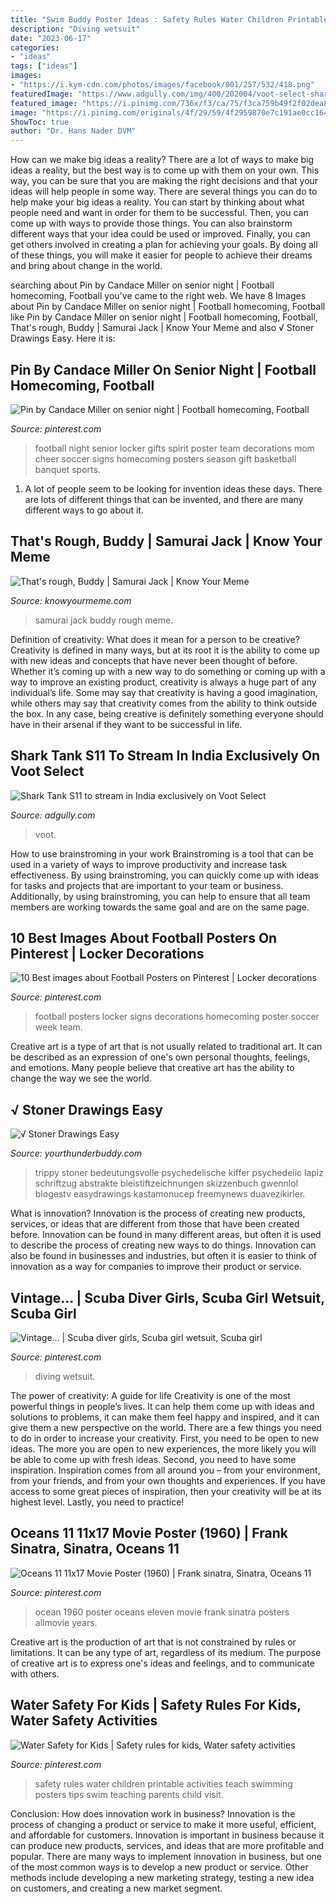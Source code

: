 ```yaml
---
title: "Swim Buddy Poster Ideas : Safety Rules Water Children Printable Activities Teach Swimming Posters Tips Swim Teaching Parents Child Visit"
description: "Diving wetsuit"
date: "2023-06-17"
categories:
- "ideas"
tags: ["ideas"]
images:
- "https://i.kym-cdn.com/photos/images/facebook/001/257/532/418.png"
featuredImage: "https://www.adgully.com/img/400/202004/voot-select-shark-tank-season-11-official-poster.jpg"
featured_image: "https://i.pinimg.com/736x/f3/ca/75/f3ca759b49f2f02dea80bc89cc347624.jpg"
image: "https://i.pinimg.com/originals/4f/29/59/4f2959870e7c191ae0cc164e3f2dd264.jpg"
ShowToc: true
author: "Dr. Hans Nader DVM"
---
```



How can we make big ideas a reality?
There are a lot of ways to make big ideas a reality, but the best way is to come up with them on your own. This way, you can be sure that you are making the right decisions and that your ideas will help people in some way. There are several things you can do to help make your big ideas a reality. You can start by thinking about what people need and want in order for them to be successful. Then, you can come up with ways to provide those things. You can also brainstorm different ways that your idea could be used or improved. Finally, you can get others involved in creating a plan for achieving your goals. By doing all of these things, you will make it easier for people to achieve their dreams and bring about change in the world.

	

		
searching about Pin by Candace Miller on senior night | Football homecoming, Football you've came to the right web. We have 8 Images about Pin by Candace Miller on senior night | Football homecoming, Football like Pin by Candace Miller on senior night | Football homecoming, Football, That&#039;s rough, Buddy | Samurai Jack | Know Your Meme and also √ Stoner Drawings Easy. Here it is:
		
    
## Pin By Candace Miller On Senior Night | Football Homecoming, Football

<img loading=lazy src="https://i.pinimg.com/736x/bc/cf/19/bccf19dcc26432684eb1f138105f6332--football-stuff-football-gift.jpg?b=t" onerror="this.onerror=null;this.src='https://tse4.mm.bing.net/th?id=OIP.bE9XDez7wmPL6VTgCa_6rwHaJ3&amp;pid=15.1';" alt="Pin by Candace Miller on senior night | Football homecoming, Football">

_Source: pinterest.com_

>football night senior locker gifts spirit poster team decorations mom cheer soccer signs homecoming posters season gift basketball banquet sports. 

	

1. A lot of people seem to be looking for invention ideas these days. There are lots of different things that can be invented, and there are many different ways to go about it. 

    
## That&#039;s Rough, Buddy | Samurai Jack | Know Your Meme

<img loading=lazy src="https://i.kym-cdn.com/photos/images/facebook/001/257/532/418.png" onerror="this.onerror=null;this.src='https://tse4.mm.bing.net/th?id=OIP.Q953pxOtvLXqWHQApqzBGwHaLY&amp;pid=15.1';" alt="That&#039;s rough, Buddy | Samurai Jack | Know Your Meme">

_Source: knowyourmeme.com_

>samurai jack buddy rough meme. 

	

Definition of creativity: What does it mean for a person to be creative?
Creativity is defined in many ways, but at its root it is the ability to come up with new ideas and concepts that have never been thought of before. Whether it’s coming up with a new way to do something or coming up with a way to improve an existing product, creativity is always a huge part of any individual’s life. Some may say that creativity is having a good imagination, while others may say that creativity comes from the ability to think outside the box. In any case, being creative is definitely something everyone should have in their arsenal if they want to be successful in life.

    
## Shark Tank S11 To Stream In India Exclusively On Voot Select

<img loading=lazy src="https://www.adgully.com/img/400/202004/voot-select-shark-tank-season-11-official-poster.jpg" onerror="this.onerror=null;this.src='https://tse2.mm.bing.net/th?id=OIP.sj-37jUhGrJJA6CARFfr-wAAAA&amp;pid=15.1';" alt="Shark Tank S11 to stream in India exclusively on Voot Select">

_Source: adgully.com_

>voot. 

	

How to use brainstroming in your work
Brainstroming is a tool that can be used in a variety of ways to improve productivity and increase task effectiveness. By using brainstroming, you can quickly come up with ideas for tasks and projects that are important to your team or business. Additionally, by using brainstroming, you can help to ensure that all team members are working towards the same goal and are on the same page.

    
## 10 Best Images About Football Posters On Pinterest | Locker Decorations

<img loading=lazy src="https://s-media-cache-ak0.pinimg.com/736x/50/e4/c2/50e4c2e1a3f1d2fbe465a8719faab504.jpg" onerror="this.onerror=null;this.src='https://tse4.mm.bing.net/th?id=OIP.6osufSbMWSpyZHjMnC-MMwHaJ3&amp;pid=15.1';" alt="10 Best images about Football Posters on Pinterest | Locker decorations">

_Source: pinterest.com_

>football posters locker signs decorations homecoming poster soccer week team. 

	

Creative art is a type of art that is not usually related to traditional art. It can be described as an expression of one's own personal thoughts, feelings, and emotions. Many people believe that creative art has the ability to change the way we see the world.

    
## √ Stoner Drawings Easy

<img loading=lazy src="https://i.pinimg.com/originals/4f/29/59/4f2959870e7c191ae0cc164e3f2dd264.jpg" onerror="this.onerror=null;this.src='https://tse2.mm.bing.net/th?id=OIP.b0hMeGQQadVqYsukUUFylgHaNK&amp;pid=15.1';" alt="√ Stoner Drawings Easy">

_Source: yourthunderbuddy.com_

>trippy stoner bedeutungsvolle psychedelische kiffer psychedelic lapiz schriftzug abstrakte bleistiftzeichnungen skizzenbuch gwennlol blogestv easydrawings kastamonucep freemynews duavezikirler. 

	

What is innovation?
Innovation is the process of creating new products, services, or ideas that are different from those that have been created before. Innovation can be found in many different areas, but often it is used to describe the process of creating new ways to do things. Innovation can also be found in businesses and industries, but often it is easier to think of innovation as a way for companies to improve their product or service.

    
## Vintage... | Scuba Diver Girls, Scuba Girl Wetsuit, Scuba Girl

<img loading=lazy src="https://i.pinimg.com/736x/f3/ca/75/f3ca759b49f2f02dea80bc89cc347624.jpg" onerror="this.onerror=null;this.src='https://tse1.mm.bing.net/th?id=OIP.h4AgMqiIndMIRKEuTl4dSQHaIt&amp;pid=15.1';" alt="Vintage... | Scuba diver girls, Scuba girl wetsuit, Scuba girl">

_Source: pinterest.com_

>diving wetsuit. 

	

The power of creativity: A guide for life
Creativity is one of the most powerful things in people’s lives. It can help them come up with ideas and solutions to problems, it can make them feel happy and inspired, and it can give them a new perspective on the world.
There are a few things you need to do in order to increase your creativity. First, you need to be open to new ideas. The more you are open to new experiences, the more likely you will be able to come up with fresh ideas. Second, you need to have some inspiration. Inspiration comes from all around you – from your environment, from your friends, and from your own thoughts and experiences. If you have access to some great pieces of inspiration, then your creativity will be at its highest level. Lastly, you need to practice!

    
## Oceans 11 11x17 Movie Poster (1960) | Frank Sinatra, Sinatra, Oceans 11

<img loading=lazy src="https://i.pinimg.com/736x/8e/45/98/8e4598eff2c921c91d52898b7efb5724--poster-shop-poster-art.jpg" onerror="this.onerror=null;this.src='https://tse4.mm.bing.net/th?id=OIP.dgauK-g71MDWNraF1C3EQQHaOK&amp;pid=15.1';" alt="Oceans 11 11x17 Movie Poster (1960) | Frank sinatra, Sinatra, Oceans 11">

_Source: pinterest.com_

>ocean 1960 poster oceans eleven movie frank sinatra posters allmovie years. 

	

Creative art is the production of art that is not constrained by rules or limitations. It can be any type of art, regardless of its medium. The purpose of creative art is to express one's ideas and feelings, and to communicate with others.

    
## Water Safety For Kids | Safety Rules For Kids, Water Safety Activities

<img loading=lazy src="https://i.pinimg.com/736x/a5/3f/cd/a53fcd04533f076d18a08eb5f8a3d663.jpg" onerror="this.onerror=null;this.src='https://tse4.mm.bing.net/th?id=OIP.kwlvmWCyiU2fvvaEpPTK0AHaLH&amp;pid=15.1';" alt="Water Safety for Kids | Safety rules for kids, Water safety activities">

_Source: pinterest.com_

>safety rules water children printable activities teach swimming posters tips swim teaching parents child visit. 

	

Conclusion: How does innovation work in business?
Innovation is the process of changing a product or service to make it more useful, efficient, and affordable for customers. Innovation is important in business because it can produce new products, services, and ideas that are more profitable and popular. There are many ways to implement innovation in business, but one of the most common ways is to develop a new product or service. Other methods include developing a new marketing strategy, testing a new idea on customers, and creating a new market segment.

